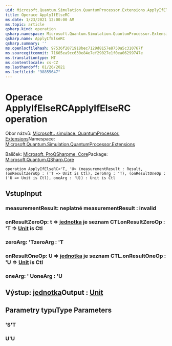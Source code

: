 ```yaml
---
uid: Microsoft.Quantum.Simulation.QuantumProcessor.Extensions.ApplyIfElseRC
title: Operace ApplyIfElseRC
ms.date: 1/23/2021 12:00:00 AM
ms.topic: article
qsharp.kind: operation
qsharp.namespace: Microsoft.Quantum.Simulation.QuantumProcessor.Extensions
qsharp.name: ApplyIfElseRC
qsharp.summary: ''
ms.openlocfilehash: 97536f2071918bec7129d8157e8750a5c310767f
ms.sourcegitcommit: 71605ea9cc630e84e7ef29027e1f0ea06299747e
ms.translationtype: MT
ms.contentlocale: cs-CZ
ms.lasthandoff: 01/26/2021
ms.locfileid: "98855647"
---
```

# <a name="applyifelserc-operation"></a><span data-ttu-id="1a7de-102">Operace ApplyIfElseRC</span><span class="sxs-lookup"><span data-stu-id="1a7de-102">ApplyIfElseRC operation</span></span>

<span data-ttu-id="1a7de-103">Obor názvů: [Microsoft.. simulace. QuantumProcessor. Extensions](xref:Microsoft.Quantum.Simulation.QuantumProcessor.Extensions)</span><span class="sxs-lookup"><span data-stu-id="1a7de-103">Namespace: [Microsoft.Quantum.Simulation.QuantumProcessor.Extensions](xref:Microsoft.Quantum.Simulation.QuantumProcessor.Extensions)</span></span>

<span data-ttu-id="1a7de-104">Balíček: [Microsoft. ProQSharpme. Core](https://nuget.org/packages/Microsoft.Quantum.QSharp.Core)</span><span class="sxs-lookup"><span data-stu-id="1a7de-104">Package: [Microsoft.Quantum.QSharp.Core](https://nuget.org/packages/Microsoft.Quantum.QSharp.Core)</span></span>




```qsharp
operation ApplyIfElseRC<'T, 'U> (measurementResult : Result, (onResultZeroOp : ('T => Unit is Ctl), zeroArg : 'T), (onResultOneOp : ('U => Unit is Ctl), oneArg : 'U)) : Unit is Ctl
```


## <a name="input"></a><span data-ttu-id="1a7de-105">Vstup</span><span class="sxs-lookup"><span data-stu-id="1a7de-105">Input</span></span>

### <a name="measurementresult--__invalidresult__"></a><span data-ttu-id="1a7de-106">measurementResult: __neplatné <Result>__</span><span class="sxs-lookup"><span data-stu-id="1a7de-106">measurementResult : __invalid<Result>__</span></span>




### <a name="onresultzeroop--t--unit--is-ctl"></a><span data-ttu-id="1a7de-107">onResultZeroOp: t => [jednotka](xref:microsoft.quantum.lang-ref.unit)  je seznam CTL</span><span class="sxs-lookup"><span data-stu-id="1a7de-107">onResultZeroOp : 'T => [Unit](xref:microsoft.quantum.lang-ref.unit)  is Ctl</span></span>




### <a name="zeroarg--t"></a><span data-ttu-id="1a7de-108">zeroArg: 'T</span><span class="sxs-lookup"><span data-stu-id="1a7de-108">zeroArg : 'T</span></span>




### <a name="onresultoneop--u--unit--is-ctl"></a><span data-ttu-id="1a7de-109">onResultOneOp: U => [jednotka](xref:microsoft.quantum.lang-ref.unit)  je seznam CTL.</span><span class="sxs-lookup"><span data-stu-id="1a7de-109">onResultOneOp : 'U => [Unit](xref:microsoft.quantum.lang-ref.unit)  is Ctl</span></span>




### <a name="onearg--u"></a><span data-ttu-id="1a7de-110">oneArg: ' U</span><span class="sxs-lookup"><span data-stu-id="1a7de-110">oneArg : 'U</span></span>





## <a name="output--unit"></a><span data-ttu-id="1a7de-111">Výstup: [jednotka](xref:microsoft.quantum.lang-ref.unit)</span><span class="sxs-lookup"><span data-stu-id="1a7de-111">Output : [Unit](xref:microsoft.quantum.lang-ref.unit)</span></span>



## <a name="type-parameters"></a><span data-ttu-id="1a7de-112">Parametry typu</span><span class="sxs-lookup"><span data-stu-id="1a7de-112">Type Parameters</span></span>

### <a name="t"></a><span data-ttu-id="1a7de-113">'S</span><span class="sxs-lookup"><span data-stu-id="1a7de-113">'T</span></span>


### <a name="u"></a><span data-ttu-id="1a7de-114">U</span><span class="sxs-lookup"><span data-stu-id="1a7de-114">'U</span></span>

